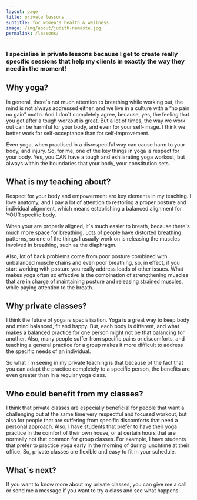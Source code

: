 ```yaml
---
layout: page
title: private lessons 
subtitle: for women's health & wellness
image: /img/about/judith-namaste.jpg
permalink: /lessons/
---
```

          
<h3 class="section-subheading text-muted text-center">I specialise in private lessons because I get to create really specific sessions that help my clients in exactly the way they need in the moment!</h3>

<h2 class="section-heading text-center">Why yoga?</h2>

In general, there´s not much attention to breathing while working out, the mind is not always addressed either, and we live in a culture with a “no pain no gain” motto. And I don´t completely agree, because, yes, the feeling that you get after a tough workout is great. But a lot of times, the way we work out can be harmful for your body, and even for your self-image. I think we better work for self-acceptance than for self-improvement.

Even yoga, when practised in a disrespectful way can cause harm to your body, and injury. So, for me, one of the key things in yoga is respect for your body. Yes, you CAN have a tough and exhilarating yoga workout, but always within the boundaries that your body, your constitution sets. 

<h2 class="section-heading text-center">What is my teaching about?</h2>

Respect for your body and empowerment are key elements in my teaching. I love anatomy, and I pay a lot of attention to restoring a proper posture and individual alignment, which means establishing a balanced alignment for YOUR specific body.

When your are properly aligned, it´s much easier to breath, because there´s much more space for breathing. Lots of people have distorted breathing patterns, so one of the things I usually work on is releasing the muscles involved in breathing, such as the diaphragm. 

Also, lot of back problems come from poor posture combined with unbalanced muscle chains and even poor breathing, so, in effect, if you start working with posture you really address loads of other issues. What makes yoga often so effective is the combination of strengthening muscles that are in charge of maintaining posture and releasing strained muscles, while paying attention to the breath.

<h2 class="section-heading text-center">Why private classes?</h2>

I think the future of yoga is specialisation. Yoga is a great way to keep body and mind balanced, fit and happy. But, each body is different, and what makes a balanced practice for one person might not be that balancing for another. Also, many people suffer from specific pains or discomforts, and teaching a general practice for a group makes it more difficult to address the specific needs of an individual.

So what I´m seeing in my private teaching is that because of the fact that you can adapt the practice completely to a specific person, the benefits are even greater than in a regular yoga class. 

<h2 class="section-heading text-center">Who could benefit from my classes?</h2>

I think that private classes are especially beneficial for people that want a challenging but at the same time very respectful and focused workout, but also for people that are suffering from specific discomforts that need a personal approach. Also, I have students that prefer to have their yoga practice in the comfort of their own house, or at certain hours that are normally not that common for group classes. For example, I have students that prefer to practice yoga early in the morning of during lunchtime at their office. So, private classes are flexible and easy to fit in your schedule.

<h2 class="section-heading text-center">What´s next?</h2>

If you want to know more about my private classes, you can give me a call or send me a message if you want to try a class and see what happens...
